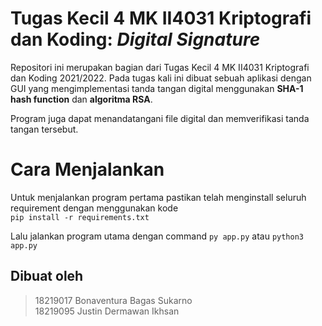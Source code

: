 # Tugas Kecil 4 MK II4031 Kriptografi dan Koding: *Digital Signature*

Repositori ini merupakan bagian dari Tugas Kecil 4 MK II4031 Kriptografi dan Koding 2021/2022. Pada tugas kali ini dibuat sebuah aplikasi dengan GUI yang mengimplementasi tanda tangan digital menggunakan **SHA-1 hash function** dan **algoritma RSA**.

Program juga dapat menandatangani file digital dan memverifikasi tanda tangan tersebut.

# Cara Menjalankan

Untuk menjalankan program pertama pastikan telah menginstall seluruh requirement dengan menggunakan kode <br/>
`pip install -r requirements.txt`

Lalu jalankan program utama dengan command
`py app.py`
atau
`python3 app.py`

## Dibuat oleh

> 18219017 Bonaventura Bagas Sukarno <br/>
> 18219095 Justin Dermawan Ikhsan
